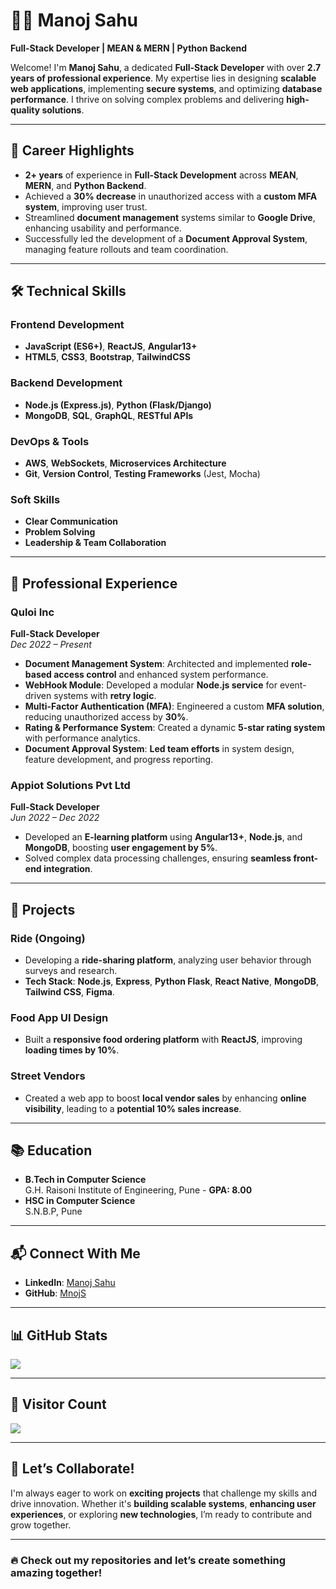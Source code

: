 # 👨‍💻 **Manoj Sahu**  
**Full-Stack Developer | MEAN & MERN | Python Backend**  

Welcome! I'm **Manoj Sahu**, a dedicated **Full-Stack Developer** with over **2.7 years of professional experience**. My expertise lies in designing **scalable web applications**, implementing **secure systems**, and optimizing **database performance**. I thrive on solving complex problems and delivering **high-quality solutions**.  

---

## 🌟 **Career Highlights**  

- **2+ years** of experience in **Full-Stack Development** across **MEAN**, **MERN**, and **Python Backend**.  
- Achieved a **30% decrease** in unauthorized access with a **custom MFA system**, improving user trust.  
- Streamlined **document management** systems similar to **Google Drive**, enhancing usability and performance.  
- Successfully led the development of a **Document Approval System**, managing feature rollouts and team coordination.  

---

## 🛠 **Technical Skills**  

### **Frontend Development**  
- **JavaScript (ES6+)**, **ReactJS**, **Angular13+**  
- **HTML5**, **CSS3**, **Bootstrap**, **TailwindCSS**  

### **Backend Development**  
- **Node.js (Express.js)**, **Python (Flask/Django)**  
- **MongoDB**, **SQL**, **GraphQL**, **RESTful APIs**  

### **DevOps & Tools**  
- **AWS**, **WebSockets**, **Microservices Architecture**  
- **Git**, **Version Control**, **Testing Frameworks** (Jest, Mocha)  

### **Soft Skills**  
- **Clear Communication**  
- **Problem Solving**  
- **Leadership & Team Collaboration**  

---

## 🏢 **Professional Experience**  

### **Quloi Inc**  
**Full-Stack Developer**  
*Dec 2022 – Present*  

- **Document Management System**: Architected and implemented **role-based access control** and enhanced system performance.  
- **WebHook Module**: Developed a modular **Node.js service** for event-driven systems with **retry logic**.  
- **Multi-Factor Authentication (MFA)**: Engineered a custom **MFA solution**, reducing unauthorized access by **30%**.  
- **Rating & Performance System**: Created a dynamic **5-star rating system** with performance analytics.  
- **Document Approval System**: **Led team efforts** in system design, feature development, and progress reporting.  

### **Appiot Solutions Pvt Ltd**  
**Full-Stack Developer**  
*Jun 2022 – Dec 2022*  

- Developed an **E-learning platform** using **Angular13+**, **Node.js**, and **MongoDB**, boosting **user engagement by 5%**.  
- Solved complex data processing challenges, ensuring **seamless front-end integration**.  

---

## 🚀 **Projects**  

### **Ride (Ongoing)**  
- Developing a **ride-sharing platform**, analyzing user behavior through surveys and research.  
- **Tech Stack**: **Node.js**, **Express**, **Python Flask**, **React Native**, **MongoDB**, **Tailwind CSS**, **Figma**.  

### **Food App UI Design**  
- Built a **responsive food ordering platform** with **ReactJS**, improving **loading times by 10%**.  

### **Street Vendors**  
- Created a web app to boost **local vendor sales** by enhancing **online visibility**, leading to a **potential 10% sales increase**.  

---

## 📚 **Education**  

- **B.Tech in Computer Science**  
  G.H. Raisoni Institute of Engineering, Pune - **GPA: 8.00**  
- **HSC in Computer Science**  
  S.N.B.P, Pune  

---

## 📬 **Connect With Me**  

- **LinkedIn**: [Manoj Sahu](https://www.linkedin.com/in/manoj-sahu-6a70941a5/)  
- **GitHub**: [MnojS](https://github.com/MnojS)  

---

## 📊 **GitHub Stats**  

<img align="center" src="https://github-readme-stats.vercel.app/api/top-langs/?username=MnojS&theme=radical&hide_langs_below=1" />  

---

## 👀 **Visitor Count**  

<img src="https://profile-counter.glitch.me/MnojS/count.svg" align="center"></img>  

---

## 💬 **Let’s Collaborate!**  

I'm always eager to work on **exciting projects** that challenge my skills and drive innovation. Whether it's **building scalable systems**, **enhancing user experiences**, or exploring **new technologies**, I’m ready to contribute and grow together.  

---

### 🔥 **Check out my repositories and let’s create something amazing together!**
